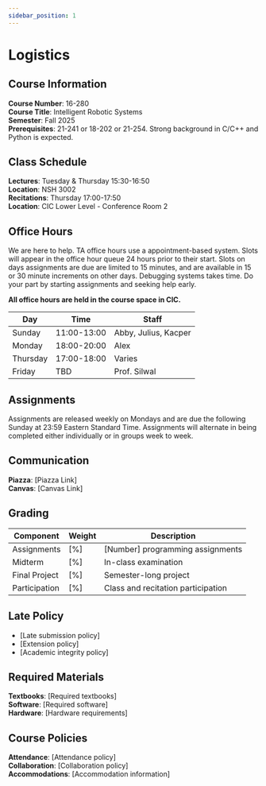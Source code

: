 ```yaml
---
sidebar_position: 1
---
```


# Logistics

## Course Information

**Course Number**: 16-280  
**Course Title**: Intelligent Robotic Systems  
**Semester**: Fall 2025  
**Prerequisites**: 21-241 or 18-202 or 21-254. Strong background in C/C++ and Python is expected.  

## Class Schedule

**Lectures**: Tuesday & Thursday 15:30-16:50  
**Location**: NSH 3002  
**Recitations**: Thursday 17:00-17:50  
**Location**: CIC Lower Level - Conference Room 2  

## Office Hours

We are here to help. TA office hours use a appointment-based system. Slots will appear in the office hour queue 24 hours prior to their start. Slots on days assignments are due are limited to 15 minutes, and are available in 15 or 30 minute increments on other days. 
Debugging systems takes time. Do your part by starting assignments and seeking help early. 

**All office hours are held in the course space in CIC.**

| Day      | Time       | Staff                  |
|----------|------------|------------------------|
| Sunday   | 11:00-13:00| Abby, Julius, Kacper   |
| Monday   | 18:00-20:00| Alex                   |
| Thursday | 17:00-18:00| Varies                 |
| Friday   | TBD        | Prof. Silwal           |


## Assignments

Assignments are released weekly on Mondays and are due the following Sunday at 23:59 Eastern Standard Time. Assignments will alternate in being completed either individually or in groups week to week. 

## Communication

**Piazza**: [Piazza Link]  
**Canvas**: [Canvas Link]  

## Grading

| Component | Weight | Description |
|-----------|---------|-------------|
| Assignments | [%] | [Number] programming assignments |
| Midterm | [%] | In-class examination |
| Final Project | [%] | Semester-long project |
| Participation | [%] | Class and recitation participation |

## Late Policy

- [Late submission policy]
- [Extension policy]
- [Academic integrity policy]

## Required Materials

**Textbooks**: [Required textbooks]  
**Software**: [Required software]  
**Hardware**: [Hardware requirements]

## Course Policies

**Attendance**: [Attendance policy]  
**Collaboration**: [Collaboration policy]  
**Accommodations**: [Accommodation information] 